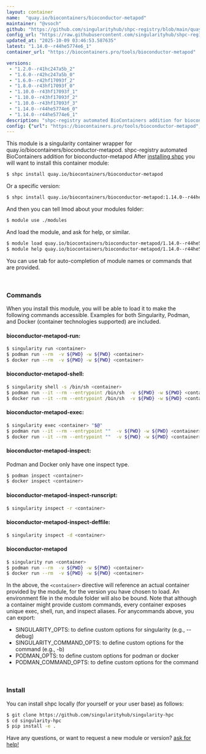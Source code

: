 ```yaml
---
layout: container
name:  "quay.io/biocontainers/bioconductor-metapod"
maintainer: "@vsoch"
github: "https://github.com/singularityhub/shpc-registry/blob/main/quay.io/biocontainers/bioconductor-metapod/container.yaml"
config_url: "https://raw.githubusercontent.com/singularityhub/shpc-registry/main/quay.io/biocontainers/bioconductor-metapod/container.yaml"
updated_at: "2025-10-09 03:46:53.587635"
latest: "1.14.0--r44he5774e6_1"
container_url: "https://biocontainers.pro/tools/bioconductor-metapod"

versions:
 - "1.2.0--r41hc247a5b_2"
 - "1.6.0--r42hc247a5b_0"
 - "1.6.0--r42hf17093f_2"
 - "1.8.0--r43hf17093f_0"
 - "1.10.0--r43hf17093f_1"
 - "1.10.0--r43hf17093f_2"
 - "1.10.0--r43hf17093f_3"
 - "1.14.0--r44he5774e6_0"
 - "1.14.0--r44he5774e6_1"
description: "shpc-registry automated BioContainers addition for bioconductor-metapod"
config: {"url": "https://biocontainers.pro/tools/bioconductor-metapod", "maintainer": "@vsoch", "description": "shpc-registry automated BioContainers addition for bioconductor-metapod", "latest": {"1.14.0--r44he5774e6_1": "sha256:d751e1ce5820a16caf7fa1aa5bd32fcb80c6b3431d4c9907bcb852b715bc05a2"}, "tags": {"1.2.0--r41hc247a5b_2": "sha256:928cf849fb46ac357439fb25740455b265e0bc4f18a250a8b4a56b546de4cb26", "1.6.0--r42hc247a5b_0": "sha256:ad73555ccfc934134b418aa3c703981b486ffd32552c437e82b6aeba430bf074", "1.6.0--r42hf17093f_2": "sha256:dba394b2ba823e1dbdf0382c51dd6dbe46ae72c46816f136a32e3d9af52cf92d", "1.8.0--r43hf17093f_0": "sha256:43cca96eb3377869aaa7702805b87c72b12ae42603a2888106df088be8a9f78d", "1.10.0--r43hf17093f_1": "sha256:93b77e42b5f9e63fe73a919509b20e8e1e73fe71705b006fa2d3b395a392a5b1", "1.10.0--r43hf17093f_2": "sha256:53dba26f7a4d486cf3d7e329c152d27013bf8695a270d12bbd982359a772fe91", "1.10.0--r43hf17093f_3": "sha256:915d697726aac38bea9e5e945a9ba7806c83730734318bfec750439eec1125fa", "1.14.0--r44he5774e6_0": "sha256:41a2653985d93853814c96484568462ea4a903fca7257a88fbc24052b55eafe1", "1.14.0--r44he5774e6_1": "sha256:d751e1ce5820a16caf7fa1aa5bd32fcb80c6b3431d4c9907bcb852b715bc05a2"}, "docker": "quay.io/biocontainers/bioconductor-metapod"}
---
```


This module is a singularity container wrapper for quay.io/biocontainers/bioconductor-metapod.
shpc-registry automated BioContainers addition for bioconductor-metapod
After [installing shpc](#install) you will want to install this container module:


```bash
$ shpc install quay.io/biocontainers/bioconductor-metapod
```

Or a specific version:

```bash
$ shpc install quay.io/biocontainers/bioconductor-metapod:1.14.0--r44he5774e6_1
```

And then you can tell lmod about your modules folder:

```bash
$ module use ./modules
```

And load the module, and ask for help, or similar.

```bash
$ module load quay.io/biocontainers/bioconductor-metapod/1.14.0--r44he5774e6_1
$ module help quay.io/biocontainers/bioconductor-metapod/1.14.0--r44he5774e6_1
```

You can use tab for auto-completion of module names or commands that are provided.

<br>

### Commands

When you install this module, you will be able to load it to make the following commands accessible.
Examples for both Singularity, Podman, and Docker (container technologies supported) are included.

#### bioconductor-metapod-run:

```bash
$ singularity run <container>
$ podman run --rm  -v ${PWD} -w ${PWD} <container>
$ docker run --rm  -v ${PWD} -w ${PWD} <container>
```

#### bioconductor-metapod-shell:

```bash
$ singularity shell -s /bin/sh <container>
$ podman run --it --rm --entrypoint /bin/sh  -v ${PWD} -w ${PWD} <container>
$ docker run --it --rm --entrypoint /bin/sh  -v ${PWD} -w ${PWD} <container>
```

#### bioconductor-metapod-exec:

```bash
$ singularity exec <container> "$@"
$ podman run --it --rm --entrypoint ""  -v ${PWD} -w ${PWD} <container> "$@"
$ docker run --it --rm --entrypoint ""  -v ${PWD} -w ${PWD} <container> "$@"
```

#### bioconductor-metapod-inspect:

Podman and Docker only have one inspect type.

```bash
$ podman inspect <container>
$ docker inspect <container>
```

#### bioconductor-metapod-inspect-runscript:

```bash
$ singularity inspect -r <container>
```

#### bioconductor-metapod-inspect-deffile:

```bash
$ singularity inspect -d <container>
```



#### bioconductor-metapod

```bash
$ singularity run <container>
$ podman run --rm  -v ${PWD} -w ${PWD} <container>
$ docker run --rm  -v ${PWD} -w ${PWD} <container>
```


In the above, the `<container>` directive will reference an actual container provided
by the module, for the version you have chosen to load. An environment file in the
module folder will also be bound. Note that although a container
might provide custom commands, every container exposes unique exec, shell, run, and
inspect aliases. For anycommands above, you can export:

 - SINGULARITY_OPTS: to define custom options for singularity (e.g., --debug)
 - SINGULARITY_COMMAND_OPTS: to define custom options for the command (e.g., -b)
 - PODMAN_OPTS: to define custom options for podman or docker
 - PODMAN_COMMAND_OPTS: to define custom options for the command

<br>

### Install

You can install shpc locally (for yourself or your user base) as follows:

```bash
$ git clone https://github.com/singularityhub/singularity-hpc
$ cd singularity-hpc
$ pip install -e .
```

Have any questions, or want to request a new module or version? [ask for help!](https://github.com/singularityhub/singularity-hpc/issues)